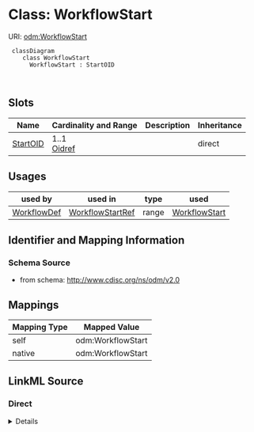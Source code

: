 # Class: WorkflowStart



URI: [odm:WorkflowStart](http://www.cdisc.org/ns/odm/v2.0/WorkflowStart)



```mermaid
 classDiagram
    class WorkflowStart
      WorkflowStart : StartOID
        
      
```




<!-- no inheritance hierarchy -->


## Slots

| Name | Cardinality and Range | Description | Inheritance |
| ---  | --- | --- | --- |
| [StartOID](StartOID.md) | 1..1 <br/> [Oidref](Oidref.md) |  | direct |





## Usages

| used by | used in | type | used |
| ---  | --- | --- | --- |
| [WorkflowDef](WorkflowDef.md) | [WorkflowStartRef](WorkflowStartRef.md) | range | [WorkflowStart](WorkflowStart.md) |






## Identifier and Mapping Information







### Schema Source


* from schema: http://www.cdisc.org/ns/odm/v2.0





## Mappings

| Mapping Type | Mapped Value |
| ---  | ---  |
| self | odm:WorkflowStart |
| native | odm:WorkflowStart |





## LinkML Source

<!-- TODO: investigate https://stackoverflow.com/questions/37606292/how-to-create-tabbed-code-blocks-in-mkdocs-or-sphinx -->

### Direct

<details>
```yaml
name: WorkflowStart
from_schema: http://www.cdisc.org/ns/odm/v2.0
slots:
- StartOID
slot_usage:
  StartOID:
    name: StartOID
    domain_of:
    - WorkflowStart
    range: oidref
    required: true
class_uri: odm:WorkflowStart

```
</details>

### Induced

<details>
```yaml
name: WorkflowStart
from_schema: http://www.cdisc.org/ns/odm/v2.0
slot_usage:
  StartOID:
    name: StartOID
    domain_of:
    - WorkflowStart
    range: oidref
    required: true
attributes:
  StartOID:
    name: StartOID
    from_schema: http://www.cdisc.org/ns/odm/v2.0
    rank: 1000
    alias: StartOID
    owner: WorkflowStart
    domain_of:
    - WorkflowStart
    range: oidref
    required: true
class_uri: odm:WorkflowStart

```
</details>
